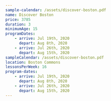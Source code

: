 ```yaml
---
sample-calendar: /assets/discover-boston.pdf
name: Discover Boston
price: 3785
duration: 3
minimumAge: 15
programDates:
    - arrive: Jul 19th, 2020
      depart: Aug 8th, 2020
    - arrive: Jul 26th, 2020
      depart: Aug 15th, 2020
sampleCalendar: /assets/discover-boston.pdf
location: Boston Commons
lessonsPerWeek: 16
program-dates:
    - arrive: Jul 19th, 2020
      depart: Aug 8th, 2020
    - arrive: Jul 26th, 2020
      depart: Aug 15th, 2020
---
```

